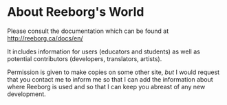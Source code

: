 About Reeborg's World
============================================

Please consult the documentation which can be found at
http://reeborg.ca/docs/en/

It includes information for users (educators and students) as
well as potential contributors (developers, translators, artists).

Permission is given to make copies
on some other site, *but* I would request that you contact me to inform me
so that I can add the information about where Reeborg is used and so that
I can keep you abreast of any new development.
